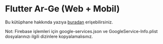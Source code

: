 # Flutter Ar-Ge (Web + Mobil)

Bu kütüphane hakkında yazıya [buradan](http://www.omersavas.com/2021/07/21/flutter-ar-ge/) erişebilirsiniz. 

Not: Firebase işlemleri için google-services.json ve GoogleService-Info.plist dosyalarınızı ilgili dizinlere kopyalamalısınız. 

